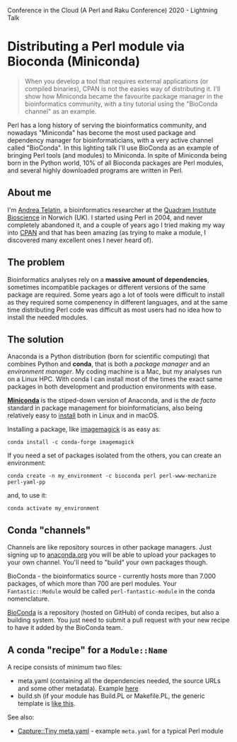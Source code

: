 Conference in the Cloud (A Perl and Raku Conference) 2020 - Lightning Talk

# Distributing a Perl module via Bioconda (Miniconda)

> When you develop a tool that requires external applications (or compiled binaries), CPAN is not the easies way of distributing it. I'll show how Miniconda became the favourite package manager in the bioinformatics community, with a tiny tutorial using the "BioConda channel" as an example.

Perl has a long history of serving the bioinformatics community, and nowadays "Miniconda" has become the most used package and dependency manager for bioinformaticians, with a very active channel called "BioConda". In this lighting talk I'll use BioConda as an example of bringing Perl tools (and modules) to Miniconda.  In spite of Miniconda being born in the Python world, 10% of all Bioconda packages are Perl modules, and several highly downloaded programs are written in Perl.

## About me

I'm [Andrea Telatin](https://telatin.github.io/), a bioinformatics researcher at the [Quadram Institute Bioscience](https://www.quadram.ac.uk) in Norwich (UK).
I started using Perl in 2004, and never completely abandoned it, and a couple of years ago I tried making my way into [CPAN](https://metacpan.org/author/PROCH) and that has been amazing (as trying to make a module, I discovered many excellent ones I never heard of).

## The problem

Bioinformatics analyses rely on a **massive amount of dependencies**, sometimes incompatible packages or different versions of the same package are required. 
Some years ago a lot of tools were difficult to install as they required some compenency in different languages, and at the same time distributing Perl code was difficult as most users had no idea how to install the needed modules.

## The solution

Anaconda is a Python distribution (born for scientific computing) that combines Python and **conda**, that is both a _package manager_ and an _environment manager_. My coding machine is a Mac, but my analyses run on a Linux HPC. With conda I can install most of the times the exact same packages in both development and production environments with ease. 

**[Miniconda](https://docs.conda.io/en/latest/miniconda.html)** is the stiped-down version of Anaconda, and is the _de facto_ standard in package management for bioinformaticians, also being relatively easy to [install](https://docs.conda.io/en/latest/miniconda.html) both in Linux and in macOS.

Installing a package, like [imagemagick](https://anaconda.org/search?q=imagemagick) is as easy as:
```
conda install -c conda-forge imagemagick
```

If you need a set of packages isolated from the others, you can create an environment:

```
conda create -n my_environment -c bioconda perl perl-www-mechanize perl-yaml-pp  
```
and, to use it:
```
conda activate my_environment

```

## Conda "channels"

Channels are like repository sources in other package managers. Just signing up to [anaconda.org](https://anaconda.org) you will be able to upload your packages to your own channel. You'll need to "build" your own packages though.


BioConda - the bioinformatics source - currently hosts more than 7.000 packages, of which more than 700 are perl modules. Your `Fantastic::Module` would be called `perl-fantastic-module` in the conda nomenclature.

[BioConda](https://bioconda.github.io/) is a repository (hosted on GitHub) of conda recipes, but also a building system. You just need to submit a pull request with your new recipe to have it added by the BioConda team. 

## A conda "recipe" for a `Module::Name`

A recipe consists of minimum two files:

* meta.yaml (containing all the dependencies needed, the source URLs and some other metadata). Example [here](https://gist.github.com/telatin/e572e388edb1603705beef0830152381)
* build.sh (if your module has Build.PL or Makefile.PL, the generic template is [like this](https://github.com/bioconda/bioconda-recipes/blob/master/recipes/perl-capture-tiny/build.sh).


See also:
* [Capture::Tiny meta.yaml](https://github.com/bioconda/bioconda-recipes/blob/master/recipes/perl-capture-tiny/meta.yaml) - example `meta.yaml` for a typical Perl module
